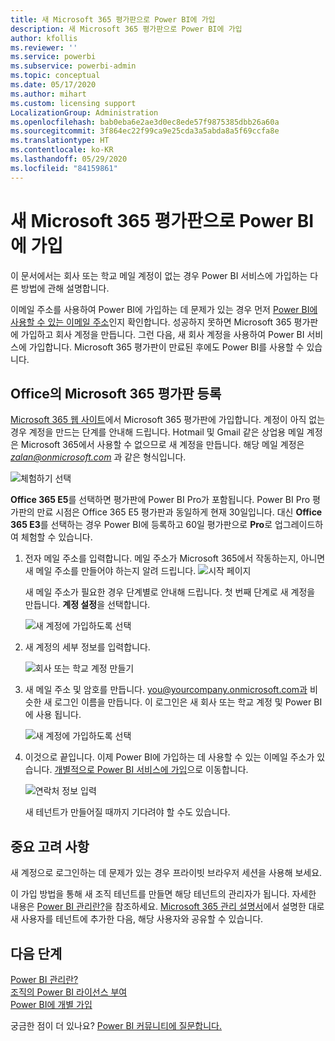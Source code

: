 ```yaml
---
title: 새 Microsoft 365 평가판으로 Power BI에 가입
description: 새 Microsoft 365 평가판으로 Power BI에 가입
author: kfollis
ms.reviewer: ''
ms.service: powerbi
ms.subservice: powerbi-admin
ms.topic: conceptual
ms.date: 05/17/2020
ms.author: mihart
ms.custom: licensing support
LocalizationGroup: Administration
ms.openlocfilehash: bab0eba6e2ae3d0ec8ede57f9875385dbb26a60a
ms.sourcegitcommit: 3f864ec22f99ca9e25cda3a5abda8a5f69ccfa8e
ms.translationtype: HT
ms.contentlocale: ko-KR
ms.lasthandoff: 05/29/2020
ms.locfileid: "84159861"
---
```

# <a name="signing-up-for-power-bi-with-a-new-microsoft-365-trial"></a>새 Microsoft 365 평가판으로 Power BI에 가입

이 문서에서는 회사 또는 학교 메일 계정이 없는 경우 Power BI 서비스에 가입하는 다른 방법에 관해 설명합니다.

이메일 주소를 사용하여 Power BI에 가입하는 데 문제가 있는 경우 먼저 [Power BI에 사용할 수 있는 이메일 주소](../fundamentals/service-self-service-signup-for-power-bi.md#supported-email-addresses)인지 확인합니다. 성공하지 못하면 Microsoft 365 평가판에 가입하고 회사 계정을 만듭니다. 그런 다음, 새 회사 계정을 사용하여 Power BI 서비스에 가입합니다. Microsoft 365 평가판이 만료된 후에도 Power BI를 사용할 수 있습니다.

## <a name="sign-up-for-a-microsoft-365-trial-of-office"></a>Office의 Microsoft 365 평가판 등록

[Microsoft 365 웹 사이트](https://www.microsoft.com/microsoft-365/business/compare-more-office-365-for-business-plans)에서 Microsoft 365 평가판에 가입합니다. 계정이 아직 없는 경우 계정을 만드는 단계를 안내해 드립니다. Hotmail 및 Gmail 같은 상업용 메일 계정은 Microsoft 365에서 사용할 수 없으므로 새 계정을 만듭니다.  해당 메일 계정은 *zalan@onmicrosoft.com* 과 같은 형식입니다.

![체험하기 선택](media/service-admin-signing-up-for-power-bi-with-a-new-office-365-trial/power-bi-try-free.png)

**Office 365 E5**를 선택하면 평가판에 Power BI Pro가 포함됩니다. Power BI Pro 평가판의 만료 시점은 Office 365 E5 평가판과 동일하게 현재 30일입니다. 대신 **Office 365 E3**를 선택하는 경우 Power BI에 등록하고 60일 평가판으로 **Pro**로 업그레이드하여 체험할 수 있습니다. 

1. 전자 메일 주소를 입력합니다. 메일 주소가 Microsoft 365에서 작동하는지, 아니면 새 메일 주소를 만들어야 하는지 알려 드립니다.  ![시작 페이지](media/service-admin-signing-up-for-power-bi-with-a-new-office-365-trial/power-bi-setup.png)

    새 메일 주소가 필요한 경우 단계별로 안내해 드립니다. 첫 번째 단계로 새 계정을 만듭니다. **계정 설정**을 선택합니다.

    ![새 계정에 가입하도록 선택](media/service-admin-signing-up-for-power-bi-with-a-new-office-365-trial/power-bi-email.png)

2. 새 계정의 세부 정보를 입력합니다.

    ![회사 또는 학교 계정 만들기](media/service-admin-signing-up-for-power-bi-with-a-new-office-365-trial/power-bi-enter-info.png)

3. 새 메일 주소 및 암호를 만듭니다. you@yourcompany.onmicrosoft.com과 비슷한 새 로그인 이름을 만듭니다. 이 로그인은 새 회사 또는 학교 계정 및 Power BI에 사용 됩니다.

    ![새 계정에 가입하도록 선택](media/service-admin-signing-up-for-power-bi-with-a-new-office-365-trial/power-bi-create-account.png)

4. 이것으로 끝입니다.  이제 Power BI에 가입하는 데 사용할 수 있는 이메일 주소가 있습니다. [개별적으로 Power BI 서비스에 가입](../service-self-service-signup-for-power-bi.md)으로 이동합니다.

     ![연락처 정보 입력](media/service-admin-signing-up-for-power-bi-with-a-new-office-365-trial/power-bi-thank.png)

    새 테넌트가 만들어질 때까지 기다려야 할 수도 있습니다.

## <a name="important-considerations"></a>중요 고려 사항

새 계정으로 로그인하는 데 문제가 있는 경우 프라이빗 브라우저 세션을 사용해 보세요.

이 가입 방법을 통해 새 조직 테넌트를 만들면 해당 테넌트의 관리자가 됩니다. 자세한 내용은 [Power BI 관리란?](service-admin-administering-power-bi-in-your-organization.md)을 참조하세요. [Microsoft 365 관리 설명서](https://support.office.com/article/Add-users-individually-to-Office-365---Admin-Help-1970f7d6-03b5-442f-b385-5880b9c256ec)에서 설명한 대로 새 사용자를 테넌트에 추가한 다음, 해당 사용자와 공유할 수 있습니다.

## <a name="next-steps"></a>다음 단계

[Power BI 관리란?](service-admin-administering-power-bi-in-your-organization.md)  
[조직의 Power BI 라이선스 부여](service-admin-licensing-organization.md)  
[Power BI에 개별 가입](../fundamentals/service-self-service-signup-for-power-bi.md)

궁금한 점이 더 있나요? [Power BI 커뮤니티에 질문합니다.](https://community.powerbi.com/)
